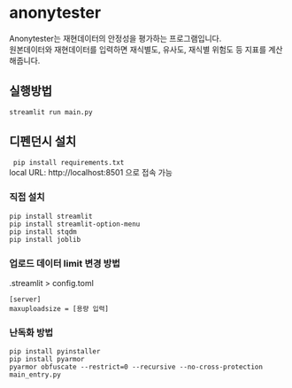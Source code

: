 # anonytester

Anonytester는 재현데이터의 안정성을 평가하는 프로그램입니다.  
원본데이터와 재현데이터를 입력하면 재식별도, 유사도, 재식별 위험도 등 지표를 계산해줍니다.

## 실행방법  
`streamlit run main.py`

## 디펜던시 설치  
` pip install requirements.txt`  
local URL: http://localhost:8501 으로 접속 가능
### 직접 설치
```
pip install streamlit
pip install streamlit-option-menu
pip install stqdm
pip install joblib
```

### 업로드 데이터 limit 변경 방법
.streamlit > config.toml  

```
[server]
maxuploadsize = [용량 입력]
```

### 난독화 방법
```
pip install pyinstaller
pip install pyarmor
pyarmor obfuscate --restrict=0 --recursive --no-cross-protection main_entry.py
```